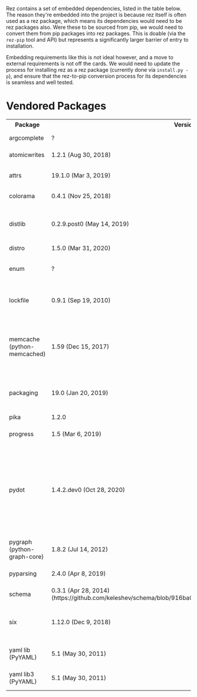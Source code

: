 
Rez contains a set of embedded dependencies, listed in the table below. The reason
they're embedded into the project is because rez itself is often used as a rez
package, which means its dependencies would need to be rez packages also. Were these
to be sourced from pip, we would need to convert them from pip packages into rez
packages. This is doable (via the `rez-pip` tool and API) but represents a
significantly larger barrier of entry to installation.

Embedding requirements like this is not ideal however, and a move to external
requirements is not off the cards. We would need to update the process for
installing rez as a rez package (currently done via `install.py -p`), and ensure
that the rez-to-pip conversion process for its dependencies is seamless and well
tested.


# Vendored Packages

<table>
<tr>
<th>Package</th>
<th>Version</th>
<th>License</th>
<th>Note</th>
</tr>

<!-- ######################################################### -->
<tr><td>
argcomplete
</td><td>
?
</td><td>
Apache 2.0
</td><td>
https://github.com/kislyuk/argcomplete<br>
Our version seems patched.
</td></tr>

<!-- ######################################################### -->
<tr><td>
atomicwrites
</td><td>
1.2.1 (Aug 30, 2018)
</td><td>
MIT
</td><td>
https://github.com/untitaker/python-atomicwrites
</td></tr>

<!-- ######################################################### -->
<tr><td>
attrs
</td><td>
19.1.0 (Mar 3, 2019)
</td><td>
MIT
</td><td>
https://github.com/python-attrs/attrs<br>
Added (July 2019) to enable the use of packaging lib that depends on it.
</td></tr>

<!-- ######################################################### -->
<tr><td>
colorama
</td><td>
0.4.1 (Nov 25, 2018)
</td><td>
BSD 3-Clause
</td><td>
https://github.com/tartley/colorama<br>
</td></tr>

<!-- ######################################################### -->
<tr><td>
distlib
</td><td>
0.2.9.post0 (May 14, 2019)
</td><td>
PYTHON SOFTWARE FOUNDATION LICENSE VERSION 2
</td><td>
https://bitbucket.org/pypa/distlib/src/master/<br>
Updated (June 2019) to enable wheel distribution based installations.
</td></tr>

<!-- ######################################################### -->
<tr><td>
distro
</td><td>
1.5.0 (Mar 31, 2020)
</td><td>
Apache 2.0
</td><td>
https://github.com/python-distro/distro
</td></tr>

<!-- ######################################################### -->
<tr><td>
enum
</td><td>
?
</td><td>
BSD
</td><td>
https://pypi.org/project/enum34/<br>
By looking at the code, it's probably enum34. If so, the latest version is
1.1.6 (May 15, 2016)
</td></tr>

<!-- ######################################################### -->
<tr><td>
lockfile
</td><td>
0.9.1 (Sep 19, 2010)
</td><td>
MIT
</td><td>
https://github.com/openstack-archive/pylockfile<br>
Deprecated project, recommends upgrading to
https://github.com/harlowja/fasteners
</td></tr>

<!-- ######################################################### -->
<tr><td>
memcache (python-memcached)
</td><td>
1.59 (Dec 15, 2017)
</td><td>
PYTHON SOFTWARE FOUNDATION LICENSE VERSION 2
</td><td>
https://github.com/linsomniac/python-memcached<br>
We could try to move to a more maintained package like pymemcache from
pinterest. NOTE: A port to redis may be a better option, people are more
familiar with it and it already has a good python client that supports conn
pooling.
</td></tr>

<!-- ######################################################### -->
<tr><td>
packaging
</td><td>
19.0 (Jan 20, 2019)
</td><td>
Duel license, Apache 2.0, BSD 2-Clause
</td><td>
https://github.com/pypa/packaging<br>
Added (July 2019) to enable PEP440 compatible versions handling.
</td></tr>

<!-- ######################################################### -->
<tr><td>
pika
</td><td>
1.2.0
</td><td>
BSD 3-Clause
</td><td>
https://github.com/pika/pika
</td></tr>


<!-- ######################################################### -->
<tr><td>
progress
</td><td>
1.5 (Mar 6, 2019)
</td><td>
ISC
</td><td>
https://github.com/verigak/progress<br>
Upgraded from 1.2 to 1.5 as of Oct 16 2019
</td></tr>

<!-- ######################################################### -->
<tr><td>
pydot
</td><td>
1.4.2.dev0 (Oct 28, 2020)
</td><td>
MIT
</td><td>
https://github.com/pydot/pydot<br>

* Updated (July 2019) in order to update pyparsing lib which in turn is
required by the packaging library. Updated (Aug 2019) for py3.
* Updated (Nov 2020) for finding right dot executable on Windows + Anaconda,
see [pydot/pydot#205](https://github.com/pydot/pydot/issues/205) for detail.
Also, pydot has not bumping version for a long time, log down commit change
here: a10ced4 -> 03533f3
</td></tr>

<!-- ######################################################### -->
<tr><td>
pygraph (python-graph-core)
</td><td>
1.8.2 (Jul 14, 2012)
</td><td>
MIT
</td><td>
https://github.com/pmatiello/python-graph<br>
No longer maintained, moved to https://github.com/Shoobx/python-graph
</td></tr>

<!-- ######################################################### -->
<tr><td>
pyparsing
</td><td>
2.4.0 (Apr 8, 2019)
</td><td>
MIT
</td><td>
https://github.com/pyparsing/pyparsing<br>
Updated (July 2019) along with pydot to allow for packaging lib to be used.
</td></tr>

<!-- ######################################################### -->
<tr><td>
schema
</td><td>
0.3.1 (Apr 28, 2014) (https://github.com/keleshev/schema/blob/916ba05e22b7b370b3586f97c40695e7b9e7fe33)
</td><td>
MIT
</td><td>
https://github.com/keleshev/schema<br>
Our version is patched.
</td></tr>

<!-- ######################################################### -->
<tr><td>
six
</td><td>
1.12.0 (Dec 9, 2018)
</td><td>
MIT
</td><td>
https://github.com/benjaminp/six<br>
Updated (July 2019) to coincide with packaging lib addition that depends on.
Also now required to support py2/3 interoperability.
</td></tr>

<!-- ######################################################### -->
<tr><td>
yaml lib (PyYAML)
</td><td>
5.1 (May 30, 2011)
</td><td>
MIT
</td><td>
https://github.com/yaml/pyyaml<br>
No changes but must maintain separate version between py2 and py3 for time being.
</td></tr>

<!-- ######################################################### -->
<tr><td>
yaml lib3 (PyYAML)
</td><td>
5.1 (May 30, 2011)
</td><td>
MIT
</td><td>
https://github.com/yaml/pyyaml<br>
No changes but must maintain separate version between py2 and py3 for time being.
</td></tr>

</table>
